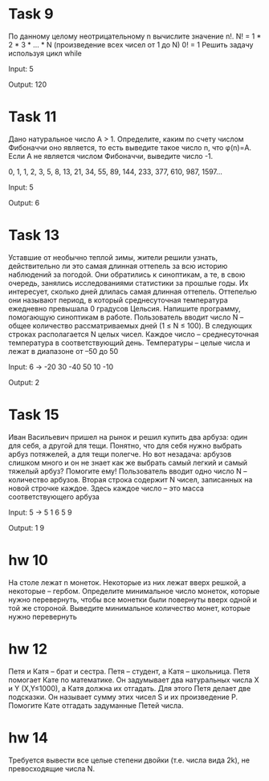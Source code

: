 # Task 9
По данному целому неотрицательному n вычислите значение 
n!. N! = 1 * 2 * 3 * … * N (произведение всех чисел от 1 до N) 0! = 1 
Решить задачу используя цикл while

Input: 5

Output: 120

# Task 11
Дано натуральное число A > 1. Определите, каким по счету числом Фибоначчи оно является, 
то есть выведите такое число n, что φ(n)=A. Если А не является числом Фибоначчи, 
выведите число -1.

0, 1, 1, 2, 3, 5, 8, 13, 21, 34, 55, 89, 144, 233, 377, 610, 987, 1597...

Input: 5

Output: 6

# Task 13
Уставшие от необычно теплой зимы, жители решили узнать, 
действительно ли это самая длинная оттепель за всю историю наблюдений за погодой. 
Они обратились к синоптикам, а те, в свою очередь, 
занялись исследованиями статистики за прошлые годы. 
Их интересует, сколько дней длилась самая длинная оттепель. 
Оттепелью они называют период, 
в который среднесуточная температура ежедневно превышала 0 градусов Цельсия. 
Напишите программу, помогающую синоптикам в работе.
Пользователь вводит число N – общее количество рассматриваемых дней (1 ≤ N ≤ 100). 
В следующих строках располагается N целых чисел. 
Каждое число – среднесуточная температура в соответствующий день. 
Температуры – целые числа и лежат в диапазоне от –50 до 50

Input: 6 -> -20 30 -40 50 10 -10

Output: 2

# Task 15
Иван Васильевич пришел на рынок и решил купить два арбуза: один для себя, 
а другой для тещи. Понятно, что для себя нужно выбрать арбуз потяжелей, 
а для тещи полегче. Но вот незадача: арбузов слишком много и 
он не знает как же выбрать самый легкий и самый тяжелый арбуз? Помогите ему!
Пользователь вводит одно число N – количество арбузов. 
Вторая строка содержит N чисел, записанных на новой строчке каждое. 
Здесь каждое число – это масса соответствующего арбуза

Input: 5 -> 5 1 6 5 9

Output:	1 9

# hw 10
На столе лежат n монеток. Некоторые из них лежат вверх решкой, 
а некоторые – гербом. Определите минимальное число монеток, 
которые нужно перевернуть, чтобы все монетки были повернуты вверх одной и той же стороной. 
Выведите минимальное количество монет, которые нужно перевернуть

# hw 12
Петя и Катя – брат и сестра. 
Петя – студент, а Катя – школьница. 
Петя помогает Кате по математике. 
Он задумывает два натуральных числа X и Y (X,Y≤1000), 
а Катя должна их отгадать. Для этого Петя делает две подсказки. 
Он называет сумму этих чисел S и их произведение P. 
Помогите Кате отгадать задуманные Петей числа.

# hw 14
Требуется вывести все целые степени двойки (т.е. числа вида 2k), не превосходящие числа N.


